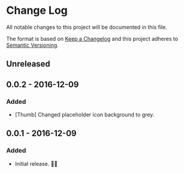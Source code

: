 # Change Log
All notable changes to this project will be documented in this file.

The format is based on [Keep a Changelog](http://keepachangelog.com/)
and this project adheres to [Semantic Versioning](http://semver.org/).

## Unreleased

## 0.0.2 - 2016-12-09
### Added
- [Thumb] Changed placeholder icon background to grey.

## 0.0.1 - 2016-12-09
### Added
- Initial release. 👾👾
